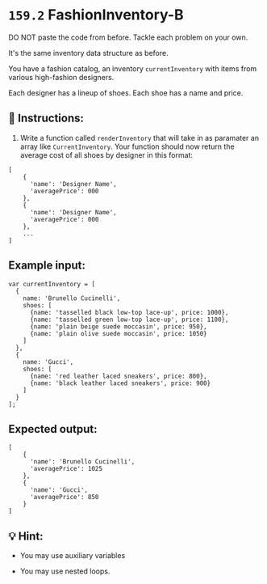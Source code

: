 # `159.2` FashionInventory-B

DO NOT paste the code from before. Tackle each problem on your own. 

It's the same inventory data structure as before. 

You have a fashion catalog, an inventory `currentInventory` with items from various high-fashion designers. 

Each designer has a lineup of shoes. Each shoe has a name and price.

## 📝 Instructions:

1. Write a function called `renderInventory` that will take in as paramater an array like `CurrentInventory`. Your function should now return the average cost of all shoes by designer in this format:

```Js
[
    {
      'name': 'Designer Name',
      'averagePrice': 000
    },
    {
      'name': 'Designer Name',
      'averagePrice': 000
    },
    ...
]
```

## Example input:

```Js
var currentInventory = [
  {
    name: 'Brunello Cucinelli',
    shoes: [
      {name: 'tasselled black low-top lace-up', price: 1000},
      {name: 'tasselled green low-top lace-up', price: 1100},
      {name: 'plain beige suede moccasin', price: 950},
      {name: 'plain olive suede moccasin', price: 1050}
    ]
  },
  {
    name: 'Gucci',
    shoes: [
      {name: 'red leather laced sneakers', price: 800},
      {name: 'black leather laced sneakers', price: 900}
    ]
  }
];
```
## Expected output:

```Js
[
    {
      'name': 'Brunello Cucinelli',
      'averagePrice': 1025
    },
    {
      'name': 'Gucci',
      'averagePrice': 850
    }
]
```

## 💡 Hint:

+ You may use auxiliary variables

+ You may use nested loops.
